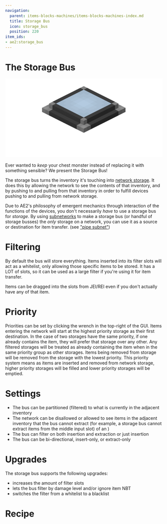 ```yaml
---
navigation:
  parent: items-blocks-machines/items-blocks-machines-index.md
  title: Storage Bus
  icon: storage_bus
  position: 220
item_ids:
- ae2:storage_bus
---
```

# The Storage Bus

![A picture of a storage bus.](../assets/blocks/storage_bus.png)

Ever wanted to *keep* your chest monster instead of replacing it with something sensible? We present the Storage Bus!

The storage bus turns the inventory it's touching into [network storage](../ae2-mechanics/import-export-storage.md).
It does this by allowing the network to see the contents of that inventory, and by pushing to and pulling from that
inventory in order to fulfill devices pushing to and pulling from network storage.

Due to AE2's philosophy of emergent mechanics through interaction of the functions of the devices, you don't
necessarily *have* to use a storage bus for *storage*. By using [subnetworks](../ae2-mechanics/subnetworks.md)
to make a storage bus (or handful of storage busses) the *only* storage on a network, you can use it as a source or destination
for item transfer. (see ["pipe subnet"](../example-setups/pipe-subnet.md))

# Filtering

By default the bus will store everything. Items inserted into its filter slots will act as a whitelist, only
allowing those specific items to be stored. It has a LOT of slots, so it can be used as a large filter if you're using it for
item transfer.

Items can be dragged into the slots from JEI/REI even if you don't actually have any of that item.

# Priority

Priorities can be set by clicking the wrench in the top-right of the GUI.
Items entering the network will start at the highest priority storage as
their first destination. In the case of two storages have the same priority,
if one already contains the item, they will prefer that storage over any
other. Any filtered storages will be treated as already containing the item
when in the same priority group as other storages. Items being removed from storage will
be removed from the storage with the lowest priority. This priority system means as items are inserted and removed
from network storage, higher priority storages will be filled and lower priority storages will be emptied.

# Settings

- The bus can be partitioned (filtered) to what is currently in the adjacent inventory
- The network can be disallowed or allowed to see items in the adjacent inventory that the bus cannot extract
  (for example, a storage bus cannot extract items from the middle input slot) of an <ItemLink id="inscriber" />)
- The bus can filter on both insertion and extraction or just insertion
- The bus can be bi-directional, insert-only, or extract-only

# Upgrades

The storage bus supports the following upgrades:

- <ItemLink id="capacity_card" /> increases the amount of filter slots
- <ItemLink id="fuzzy_card" /> lets the bus filter by damage level and/or ignore item NBT
- <ItemLink id="inverter_card" /> switches the filter from a whitelist to a blacklist

# Recipe

<RecipeFor id="storage_bus" />